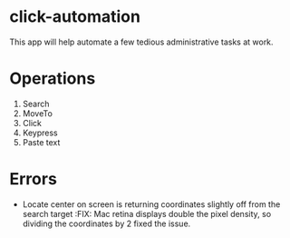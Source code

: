 # click-automation
This app will help automate a few tedious administrative tasks at work. 

# Operations
1. Search
2. MoveTo
3. Click
4. Keypress
5. Paste text

# Errors
 - Locate center on screen is returning coordinates slightly off from the search target :FIX: Mac retina displays double the pixel density, so dividing the coordinates by 2 fixed the issue. 